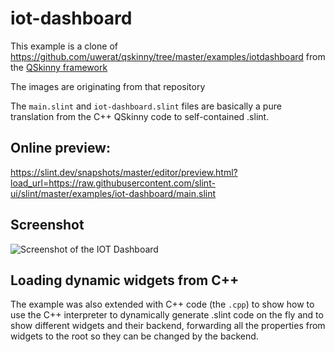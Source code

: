 # iot-dashboard

This example is a clone of https://github.com/uwerat/qskinny/tree/master/examples/iotdashboard from
the [QSkinny framework](https://qskinny.github.io/)

The images are originating from that repository

The `main.slint` and `iot-dashboard.slint` files are basically a pure translation from
the C++ QSkinny code to self-contained .slint.

## Online preview:

https://slint.dev/snapshots/master/editor/preview.html?load_url=https://raw.githubusercontent.com/slint-ui/slint/master/examples/iot-dashboard/main.slint

## Screenshot

![Screenshot of the IOT Dashboard](https://slint.dev/resources/iot-dashboard_screenshot.png "IOT Dashboard")

## Loading dynamic widgets from C++

The example was also extended with C++ code (the `.cpp`) to show how to use the C++
interpreter to dynamically generate .slint code on the fly and to show different
widgets and their backend, forwarding all the properties from widgets to the
root so they can be changed by the backend.
